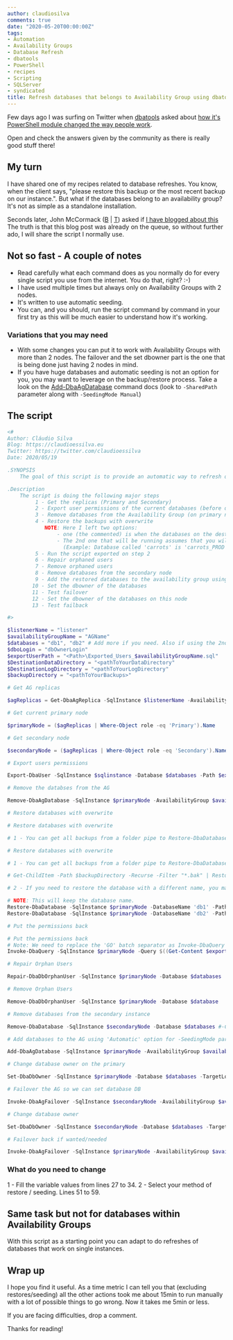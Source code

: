 ```yaml
---
author: claudiosilva
comments: true
date: "2020-05-20T00:00:00Z"
tags:
- Automation
- Availability Groups
- Database Refresh
- dbatools
- PowerShell
- recipes
- Scripting
- SQLServer
- syndicated
title: Refresh databases that belongs to Availability Group using dbatools
---
```

Few days ago I was surfing on Twitter when [dbatools](https://twitter.com/psdbatools) asked about [how it's PowerShell module changed the way people work](https://twitter.com/psdbatools/status/1261563168113012736).

Open and check the answers given by the community as there is really good stuff there!

## My turn

I have shared one of my recipes related to database refreshes. You know, when the client says, "please restore this backup or the most recent backup on our instance.". But what if the databases belong to an availability group? It's not as simple as a standalone installation.

Seconds later, John McCormack ([B](https://johnmccormack.it/) \| [T](https://twitter.com/actualjohn)) asked if [I have blogged about this](https://twitter.com/actualjohn/status/1261605078013747200)
The truth is that this blog post was already on the queue, so without further ado, I will share the script I normally use.

## Not so fast - A couple of notes

* Read carefully what each command does as you normally do for every single script you use from the internet. You do that, right? :-)
* I have used multiple times but always only on Availability Groups with 2 nodes.
* It's written to use automatic seeding.
* You can, and you should, run the script command by command in your first try as this will be much easier to understand how it's working.

### Variations that you may need

* With some changes you can put it to work with Availability Groups with more than 2 nodes. The failover and the set dbowner part is the one that is being done just having 2 nodes in mind.
* If you have huge databases and automatic seeding is not an option for you, you may want to leverage on the backup/restore process. Take a look on the [Add-DbaAgDatabase](https://docs.dbatools.io/#Add-DbaAgDatabase) command docs (look to `-SharedPath` parameter along with `-SeedingMode Manual`)

## The script

``` powershell
<#
Author: Cláudio Silva
Blog: https://claudioessilva.eu
Twitter: https://twitter.com/claudioessilva
Date: 2020/05/19

.SYNOPSIS
    The goal of this script is to provide an automatic way to refresh one or more databases that belongs to an Availability Group.

.Description
    The script is doing the following major steps
         1 - Get the replicas (Primary and Secondary)
         2 - Export user permissions of the current databases (before dropping them)
         3 - Remove databases from the Availability Group (on primary node)
         4 - Restore the backups with overwrite
            NOTE: Here I left two options:
                - one (the commented) is when the databases on the destination instance have the same name as the origin
                - The 2nd one that will be running assumes that you will need to give a different name to the database on the destination instance.
                  (Example: Database called 'carrots' is 'carrots_PROD' on destination instance)
         5 - Run the script exported on step 2
         6 - Repair orphaned users
         7 - Remove orphaned users
         8 - Remove databases from the secondary node
         9 - Add the restored databases to the availability group using Automatic Seeding
        10 - Set the dbowner of the databases
        11 - Test failover
        12 - Set the dbowner of the databases on this node
        13 - Test failback

#>

$listenerName = "listener"
$availabilityGroupName = "AGName"
$databases = "db1", "db2" # Add more if you need. Also if using the 2nd method of restore, add there too.
$dboLogin = "dbOwnerLogin"
$exportUserPath = "<Path>\Exported_Users_$availabilityGroupName.sql"
$DestinationDataDirectory = "<pathToYourDataDirectory"
$DestinationLogDirectory = "<pathToYourLogDirectory"
$backupDirectory = "<pathToYourBackups>"

# Get AG replicas

$agReplicas = Get-DbaAgReplica -SqlInstance $listenerName -AvailabilityGroup $availabilityGroupName

# Get current primary node

$primaryNode = ($agReplicas | Where-Object role -eq 'Primary').Name

# Get secondary node

$secondaryNode = ($agReplicas | Where-Object role -eq 'Secondary').Name

# Export users permissions

Export-DbaUser -SqlInstance $sqlinstance -Database $databases -Path $exportUserPath

# Remove the databses from the AG

Remove-DbaAgDatabase -SqlInstance $primaryNode -AvailabilityGroup $availabilityGroupName -Database $databases #-Confirm:$false

# Restore databases with overwrite

# Restore databases with overwrite

# 1 - You can get all backups from a folder pipe to Restore-DbaDatabase and it will do the magic.

# Restore databases with overwrite

# 1 - You can get all backups from a folder pipe to Restore-DbaDatabase and it will do the magic.

# Get-ChildItem -Path $backupDirectory -Recurse -Filter "*.bak" | Restore-DbaDatabase -SqlInstance $sqlinstance -WithReplace -DestinationDataDirectory $DestinationDataDirectory -DestinationLogDirectory $DestinationLogDirectory

# 2 - If you need to restore the database with a different name, you may prefer to specify each -Database name from the specific backup

# NOTE: This will keep the database name.
Restore-DbaDatabase -SqlInstance $primaryNode -DatabaseName 'db1' -Path "$backupDirectory\db1.bak" -WithReplace -DestinationDataDirectory $DestinationDataDirectory -DestinationLogDirectory $DestinationLogDirectory
Restore-DbaDatabase -SqlInstance $primaryNode -DatabaseName 'db2' -Path "$backupDirectory\db2.bak" -WithReplace -DestinationDataDirectory $DestinationDataDirectory -DestinationLogDirectory $DestinationLogDirectory

# Put the permissions back

# Put the permissions back
# Note: We need to replace the 'GO' batch separator as Invoke-DbaQuery will do this split and send execution one-by-one. This means that a database context change works but then next command will probably be run on master
Invoke-DbaQuery -SqlInstance $primaryNode -Query $((Get-Content $exportUserPath) -replace '\bGO\b', ' ')

# Repair Orphan Users

Repair-DbaDbOrphanUser -SqlInstance $primaryNode -Database $databases

# Remove Orphan Users

Remove-DbaDbOrphanUser -SqlInstance $primaryNode -Database $database

# Remove databases from the secondary instance

Remove-DbaDatabase -SqlInstance $secondaryNode -Database $databases #-Confirm:$false

# Add databases to the AG using 'Automatic' option for -SeedingMode parameter

Add-DbaAgDatabase -SqlInstance $primaryNode -AvailabilityGroup $availabilityGroupName -Database $databases -SeedingMode Automatic #-Confirm:$false

# Change database owner on the primary

Set-DbaDbOwner -SqlInstance $primaryNode -Database $databases -TargetLogin $dboLogin

# Failover the AG so we can set database DB

Invoke-DbaAgFailover -SqlInstance $secondaryNode -AvailabilityGroup $availabilityGroupName

# Change database owner

Set-DbaDbOwner -SqlInstance $secondaryNode -Database $databases -TargetLogin $dboLogin

# Failover back if wanted/needed

Invoke-DbaAgFailover -SqlInstance $primaryNode -AvailabilityGroup $availabilityGroupName
```

### What do you need to change

1 - Fill the variable values from lines 27 to 34.
2 - Select your method of restore / seeding. Lines 51 to 59.

## Same task but not for databases within Availability Groups

With this script as a starting point you can adapt to do refreshes of databases that work on single instances.

## Wrap up

I hope you find it useful.
As a time metric I can tell you that (excluding restores/seeding) all the other actions took me about 15min to run manually with a lot of possible things to go wrong. Now it takes me 5min or less.

If you are facing difficulties, drop a comment.

Thanks for reading!
